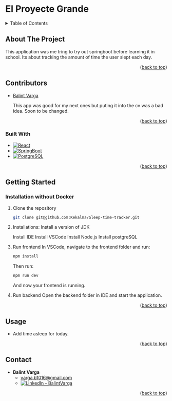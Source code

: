 <a id="readme-top"></a>

# El Proyecte Grande

<!-- TABLE OF CONTENTS -->
<details>
  <summary>Table of Contents</summary>
  <ol>
    <li>
      <a href="#about-the-project">About The Project</a>
      <ul>
        <li><a href="#built-with">Built With</a></li>
      </ul>
    </li>
    <li>
      <a href="#getting-started">Getting Started</a>
      <ul>
        <li><a href="#prerequisites">Prerequisites</a></li>
        <li><a href="#installation">Installation</a></li>
      </ul>
    </li>
    <li><a href="#usage">Usage</a></li>
    <li><a href="#contact">Contact</a></li>
  </ol>
</details>



<!-- ABOUT THE PROJECT -->
## About The Project

<p>
  This application was me tring to try out springboot before learning it in school. Its about tracking the amount of time the user slept each day.
<p align="right">(<a href="#readme-top">back to top</a>)</p>

## Contributors
- [Balint Varga](https://github.com/Kekalma)
  <p>This app was good for my next ones but puting it into the cv was a bad idea. Soon to be changed.</p>

<p align="right">(<a href="#readme-top">back to top</a>)</p>

### Built With

* [![React][React.js]][React-url]
* [![SpringBoot][Springboot-shield]][Springboot-url]
* [![PostgreSQL][POSTGRESQL-shield]][POSTGRESQL-url]

<p align="right">(<a href="#readme-top">back to top</a>)</p>



<!-- GETTING STARTED -->
## Getting Started


### Installation without Docker
1. Clone the repository
   ```sh
   git clone git@github.com:Kekalma/Sleep-time-tracker.git
   ```
2. Installations:
   Install a version of JDK
   
   Install IDE
   Install VSCode
   Install Node.js
   Install postgreSQL 
3. Run frontend
   In VSCode, navigate to the frontend folder and run:
   ```sh
   npm install
   ```
   Then run:
   ```sh
   npm run dev
   ```
   And now your frontend is running.
4. Run backend
   Open the backend folder in IDE and start the application.

<p align="right">(<a href="#readme-top">back to top</a>)</p>



<!-- USAGE EXAMPLES -->
## Usage
- Add time asleep for today.
<p align="right">(<a href="#readme-top">back to top</a>)</p>



<!-- CONTACT -->
## Contact
    
- **Balint Varga**
  - varga.b1016@gmail.com
  - [![LinkedIn - BalintVarga][linkedin-shield]][linkedin-url_balintvarga]

<p align="right">(<a href="#readme-top">back to top</a>)</p>

<!-- MARKDOWN LINKS & IMAGES -->
<!-- https://www.markdownguide.org/basic-syntax/#reference-style-links -->

[linkedin-shield]: https://img.shields.io/badge/-LinkedIn-black.svg?style=for-the-badge&logo=linkedin&colorB=555

[linkedin-url_balintvarga]: https://www.linkedin.com/in/bálint-varga-9a0756310

[React.js]: https://img.shields.io/badge/React-20232A?style=for-the-badge&logo=react&logoColor=61DAFB
[React-url]: https://reactjs.org/
[POSTGRESQL-shield]:https://img.shields.io/badge/postgresql-4169e1?style=for-the-badge&logo=postgresql&logoColor=white
[POSTGRESQL-url]:https://www.postgresql.org/
[Springboot-shield]:https://img.shields.io/badge/SpringBoot-6DB33F?style=flat-square&logo=Spring&logoColor=white
[Springboot-url]:https://spring.io/projects/spring-boot
